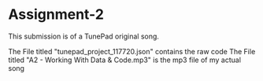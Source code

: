 # Assignment-2

This submission is of a TunePad original song.

The File titled "tunepad_project_117720.json" contains the raw code
The File titled "A2 - Working With Data & Code.mp3" is the mp3 file of my actual song
